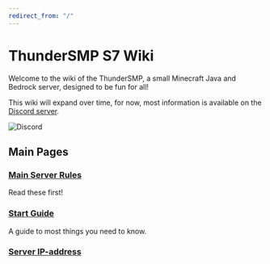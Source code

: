 ```yaml
---
redirect_from: "/"
---
```

# ThunderSMP S7 Wiki

Welcome to the wiki of the ThunderSMP, a small Minecraft Java and Bedrock server, designed to be fun for all!

This wiki will expand over time, for now, most information is available on the [Discord server](https://discord.gg/yCkTc5retw).

![Discord](https://img.shields.io/discord/940342130679894076?color=%23fffffff&label=Discord%20&logo=Discord&logoColor=%23ffffff)

## Main Pages

### [Main Server Rules](https://thundersmp.nl.eu.org/rules)
Read these first!

### [Start Guide](https://thundersmp.nl.eu.org/start-guide)
A guide to most things you need to know.

### [Server IP-address](https://thundersmp.nl.eu.org/server-ip-address)
